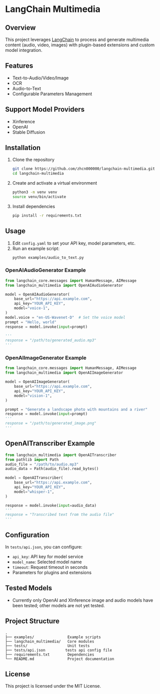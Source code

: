 # LangChain Multimedia

## Overview
This project leverages [LangChain](https://github.com/langchain-ai/langchain) to process and generate multimedia content (audio, video, images) with plugin-based extensions and custom model integration.

## Features
- Text-to-Audio/Video/Image
- OCR  
- Audio-to-Text
- Configurable Parameters Management  

## Support Model Providers
- Xinference
- OpenAI
- Stable Diffusion

## Installation
1. Clone the repository  
   ```bash
   git clone https://github.com/zhcn000000/langchain-multimedia.git
   cd langchain-multimedia
   ```
2. Create and activate a virtual environment  
   ```bash
   python3 -m venv venv
   source venv/bin/activate
   ```
3. Install dependencies  
   ```bash
   pip install -r requirements.txt
   ```

## Usage

1. Edit `config.yaml` to set your API key, model parameters, etc.  
2. Run an example script:  
   ```bash
   python examples/audio_to_text.py
   ```

### OpenAIAudioGenerator Example
```python
from langchain_core.messages import HumanMessage, AIMessage
from langchain_multimedia import OpenAIAudioGenerator

model = OpenAIAudioGenerator(
    base_url="https://api.example.com",
    api_key="YOUR_API_KEY",
    model="voice-1",
)
model.voice = "en-US-Wavenet-D"  # Set the voice model
prompt = "Hello, world"
response = model.invoke(input=prompt)

'''
response = "/path/to/generated_audio.mp3"
'''
```

### OpenAIImageGenerator Example
```python
from langchain_core.messages import HumanMessage, AIMessage
from langchain_multimedia import OpenAIImageGenerator

model = OpenAIImageGenerator(
    base_url="https://api.example.com",
    api_key="YOUR_API_KEY",
    model="vision-1",
)

prompt = "Generate a landscape photo with mountains and a river"
response = model.invoke(input=prompt)
'''
response = "/path/to/generated_image.png"
'''
```

## OpenAITranscriber Example
```python
from langchain_multimedia import OpenAITranscriber
from pathlib import Path
audio_file = "/path/to/audio.mp3"
audio_data = Path(audio_file).read_bytes()

model = OpenAITranscriber(
    base_url="https://api.example.com",
    api_key="YOUR_API_KEY",
    model="whisper-1",
)

response = model.invoke(input=audio_data)
'''
response = "Transcribed text from the audio file"
'''
```

## Configuration
In `tests/api.json`, you can configure:
- `api_key`: API key for model service  
- `model_name`: Selected model name  
- `timeout`: Request timeout in seconds  
- Parameters for plugins and extensions  

## Tested Models

- Currently only OpenAI and XInference image and audio models have been tested; other models are not yet tested.

## Project Structure
```
.
├── examples/               Example scripts
├── langchain_multimedia/   Core modules
├── tests/                  Unit tests
├── tests/api.json         tests api config file
├── requirements.txt        Dependencies
└── README.md               Project documentation
```

## License
This project is licensed under the MIT License. 
